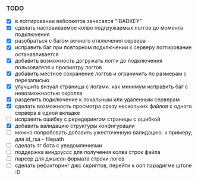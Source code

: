 ### TODO

- [x] в логгировании вебсокетов зачесался "!BADKEY"
- [x] сделать настраиваемое колво подгружаемых логгов до момента подключения
- [x] разобраться с багом вечного отключения сервера
- [x] исправить баг при повторном подключении к серверу логгирование останавливается
- [x] добавить возможность догружать логги до подключения пользователя к просмотру логгов
- [x] добавить местное сохранение логгов и ограничить по размерам с перезаписью
- [x] улучшить визуал страницы с логами. как минимум исправить баг с невозможностью скролла
- [x] разделить подключение к локальным или удаленным серверам
- [x] сделать возможность просмотра сразу нескольких файлов с одного сервера в одной вкладке
- [ ] исправить ошибку с рередерингом страницы с ошибкой
- [x] добавить валидацию структуры конфигурации
- [ ] можно попробовать добавить ужесточенную валидацию. к примеру, для id_rsa - filepath
- [ ] сделать тг бота с уведомлениями
- [ ] поддержка виндоуссс для получения колва строк файла
- [ ] парсер для джысон формата строки логов
- [ ] сделать рефакторинг джс скриптов, перейти к ооп парадигме штоле :D
